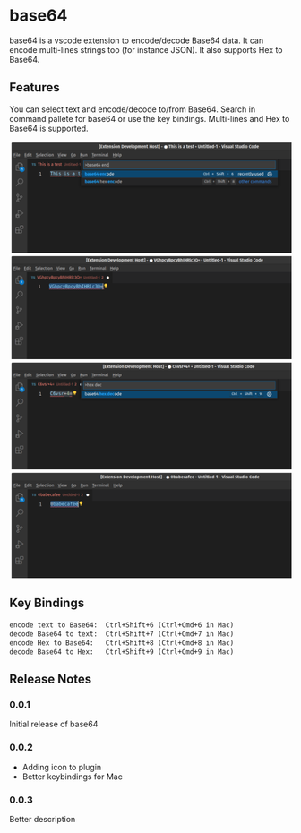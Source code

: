 # base64

base64 is a vscode extension to encode/decode Base64 data. It can encode multi-lines strings too (for instance JSON). It also supports Hex to Base64.

## Features

You can select text and encode/decode to/from Base64. Search in command pallete for base64 or use the key bindings. Multi-lines and Hex to Base64 is supported.

![screenshot1](images/screenshot1.png)
![screenshot2](images/screenshot2.png)
![screenshot3](images/screenshot3.png)
![screenshot4](images/screenshot4.png)

## Key Bindings

```
encode text to Base64:  Ctrl+Shift+6 (Ctrl+Cmd+6 in Mac)
decode Base64 to text:  Ctrl+Shift+7 (Ctrl+Cmd+7 in Mac)
encode Hex to Base64:   Ctrl+Shift+8 (Ctrl+Cmd+8 in Mac)
decode Base64 to Hex:   Ctrl+Shift+9 (Ctrl+Cmd+9 in Mac)
```

## Release Notes

### 0.0.1

Initial release of base64

### 0.0.2

- Adding icon to plugin
- Better keybindings for Mac

### 0.0.3

Better description
